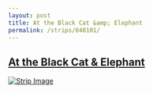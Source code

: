```yaml
---
layout: post
title: At the Black Cat &amp; Elephant
permalink: /strips/040101/
---
```


## [At the Black Cat &amp; Elephant](/strips/040101/)

<a href='../images/ph040100.gif'><img src='../images/ph040100.gif' alt='Strip Image' /></a>


<!-- include copyright-strip.html -->